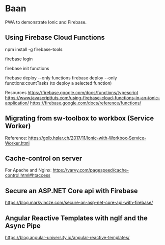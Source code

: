 # Baan

PWA to demonstrate Ionic and Firebase.


## Using Firebase Cloud Functions

npm install -g firebase-tools

firebase login

firebase init functions

firebase deploy --only functions
firebase deploy --only functions:countTasks (to deploy a selected function)

Resources
https://firebase.google.com/docs/functions/typescript
https://www.javascripttuts.com/using-firebase-cloud-functions-in-an-ionic-application/
https://firebase.google.com/docs/reference/functions/


## Migrating from sw-toolbox to workbox (Service Worker)

Reference:
https://golb.hplar.ch/2017/11/Ionic-with-Workbox-Service-Worker.html


## Cache-control on server

For Apache and Nginx: https://varvy.com/pagespeed/cache-control.html#htaccess


## Secure an ASP.NET Core api with Firebase

https://blog.markvincze.com/secure-an-asp-net-core-api-with-firebase/


## Angular Reactive Templates with ngIf and the Async Pipe

https://blog.angular-university.io/angular-reactive-templates/


